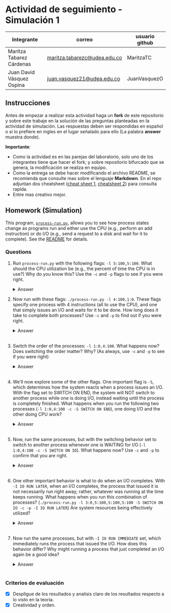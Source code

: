 # Actividad de seguimiento - Simulación 1

|Integrante|correo|usuario github|
|---|---|---|
|Maritza Tabarez Cárdenas|maritza.tabarezc@udea.edu.co|MaritzaTC|
|Juan David Vásquez Ospina|juan.vasquez21@udea.edu.co |JuanVasquezO|

## Instrucciones

Antes de empezar a realizar esta actividad haga un **fork** de este repositorio y sobre este trabaje en la solución de las preguntas planteadas en la actividad de simulación. Las respuestas deben ser respondidas en español o si lo prefiere en ingles en el lugar señalado para ello (La palabra **answer** muestra donde).

**Importante**:
* Como la actividad es en las parejas del laboratorio, solo uno de los integrantes tiene que hacer el fork; y sobre repositorio bifurcado que se genera, la modificación se realiza en equipo.
* Como la entrega se debe hacer modificando el archivo README, se recomienda que consulte mas sobre el lenguaje **Markdown**. En el repo adjuntan dos cheatsheet ([cheat sheet 1](Markdown_Cheat_Sheet.pdf), [cheatsheet 2](markdown-cheatsheet.pdf)) para consulta rapida.
* Entre mas creativo mejor.

## Homework (Simulation)

This program, [`process-run.py`](process-run.py), allows you to see how process states change as programs run and either use the CPU (e.g., perform an add instruction) or do I/O (e.g., send a request to a disk and wait for it to complete). See the [README](https://github.com/remzi-arpacidusseau/ostep-homework/blob/master/cpu-intro/README.md) for details.

### Questions

1. Run `process-run.py` with the following flags: `-l 5:100,5:100`. What should the CPU utilization be (e.g., the percent of time the CPU is in use?) Why do you know this? Use the `-c` and `-p` flags to see if you were right.
   
   <details>
   <summary>Answer</summary>
    Cuando usamos el comando:   
      
   `./process-run.py -l 5:100,5:100`
   <br> 
   ![2](https://github.com/user-attachments/assets/25f6ce3c-12b8-4291-bddd-7acbeb49e5b5)

   #### Nos muestra que en el Process 0 (5:100) tiene 5 instrucciones y 100% de las instrucciones usarán la CPU (no habrá I/O), y en el segundo proceso pasa igual.
   ### ¿Cuál debería ser la utilización de la CPU?

   Los procesos están configurados para usar solo la CPU en todas sus instrucciones, sin realizar operaciones de I/O, lo que garantiza que la utilización de la CPU sea del 100%, ya 
   que no hay tiempo perdido esperando a que se completen operaciones de entrada/salida, y la CPU está constantemente ocupada ejecutando instrucciones.
   
   <br>
   
   ### ¿Por qué sabes esto? 
   Según la opción l en el script `process-run.py` 
   `parser.add_option('-l', '--processlist', default='', help='a comma-separated list of processes to run, in the form X1:Y1,X2:Y2,... where X is the number of instructions that         process should run, and Y the chances (from 0 to 100) that an instruction will use the CPU or issue an IO (i.e., if Y is 100, a process will ONLY use the CPU and issue no 
    I/Os;      if Y is 0, a process will only issue I/Os)', action='store', type='string', dest='process_list')
   parser.add_option('-L', '--iolength', default=5, help='how long an IO takes', action='store', type='int', dest='io_length')`

   En el primer proceso, sabemos que tiene 5 instrucciones y el 100% de ellas utilizarán la CPU, sin realizar operaciones de I/O, y lo mismo ocurre con el segundo proceso, que         también tiene 5 instrucciones y el 100% de ellas usan la CPU sin realizar I/O. Esto asegura que ambos procesos estén ocupando la CPU de manera continua, lo que resulta en una    
   utilización del 100% de la CPU.

   ## ¿Los resultados de la simulación confirmaron esto?
   ✅ Cuando usamos el comando:   
      
   `./process-run.py -l 5:100,5:100 -c -p`
   <br>
   
    ![3](https://github.com/user-attachments/assets/10d504f6-8243-4e8e-bf6d-84cd5fdb56e5)
   
    Con el valor de **CPU Busy**, podemos confirmar que la CPU estuvo ocupada todo el tiempo y nunca inactiva, ya que el tiempo registrado como ocupado coincide con el tiempo total       de      la simulación, lo que indica que no hubo períodos sin actividad en la CPU.
   <br>
   

2. Now run with these flags: `./process-run.py -l 4:100,1:0`. These flags specify one process with 4 instructions (all to use the CPU), and one that simply issues an I/O and waits for it to be done. How long does it take to complete both processes? Use `-c` and `-p` to find out if you were right. 
   
   <details>
   <summary>Answer</summary>
   Al ejecutar el comando tenemos: 
   <br> 
      
   ![4](https://github.com/user-attachments/assets/9a51adb0-e88d-4fd1-93c9-4e2618859955)
   
   ## ¿Cuánto tiempo tarda en completarse ambos procesos?
   - Process 0: Usará la CPU en todas su instrucciones, comenzará a ejecutarse y terminará después de 4 unidades de tiempo.
   - Process 1: Empezará con una operación de I/O (que lo pondrá en estado bloqueado), luego se desbloqueará cuando la I/O termine y ejecutará la instrucción io_done, lo que suma 1 
   unidad adicional.
   Por lo tanto serán **5** unidades de tiempo.

   ## ¿Los resultados de la simulación confirmaron esto? 
   ❎ Cuando usamos el comando:
   
   <br>
   
   ![5](https://github.com/user-attachments/assets/9e917a32-4bc1-498b-9b42-75d5b2a1689f)
     - Process 0: Comenzó a ejecutarse y ocupó la CPU durante 4 unidades de tiempo, como esperábamos.
     - Process 1: Emitió una operación de I/O en el tiempo 5. Este proceso se bloqueó después de emitir la I/O, ya que no se puede ejecutar hasta que la operación de I/O       
     termine.
  
   <br>
   
   El proceso permaneció bloqueado [6-10] hasta que la I/O se completó.

   
    Finalmente, en el tiempo 11, el proceso 1 completó la operación de I/O y ejecutó la instrucción io_done, terminando así su ejecución.
    Por lo tanto, el tiempo de ejecución de ambos procesos es de  **11** unidades de tiempo.
   </details>
   <br>

3. Switch the order of the processes: `-l 1:0,4:100`. What happens now? Does switching the order matter? Why? (As always, use `-c` and `-p` to see if you were right)
   
   <details>
   <summary>Answer</summary>
   Al ejecutar el comando tenemos: 
   <br> 

   ![6](https://github.com/user-attachments/assets/e8dbdeee-2b24-4f2b-a91f-585eac7c6f5e)

   ##  ¿Qué pasa ahora?
    - Tiempo 1: El Proceso 0 comienza y emite la operación de I/O. Esto significa que se bloqueará inmediatamente y esperará a que se complete la I/O, la CPU no es utilizada por el proceso 0 en este momento.
    - Tiempo 2-5: La CPU ahora está libre, por lo que el proceso 1 comienza a ejecutarse, donde usa la CPU para sus 4 instrucciones que requieren CPU.
    - Tiempo 6: Después de que el proceso 1 termine, el Proceso 0 podrá continuar y completar su operación de I/O (ahora se marca como io_done).
     
   ## ¿Los resultados de la simulación confirmaron esto? 
   ❎ Cuando usamos el comando:
   <br>
   ![7](https://github.com/user-attachments/assets/ce1d5564-04d4-4ddd-a6bf-964b651ab52b)

   <br> 
   
   ##  ¿Qué pasa ahora?
   
   - Tiempo 1: El Proceso 0 comienza y emite la operación de I/O. Esto significa que se bloqueará inmediatamente y esperará a que se complete la I/O, la CPU no es utilizada por el proceso 0 en este momento.
   - Tiempo 2-5: La CPU ahora está libre, por lo que el proceso 1 comienza a ejecutarse, donde usa la CPU para sus 4 instrucciones que requieren CPU.
   - Tiempo 6: El proceso 1 termina sus instrucciones, y el proceso 0 todavía está bloqueado, esperando a que su I/O termine.
   - Tiempo 7: Después de que el proceso 1 termine, el Proceso 0 podrá continuar y completar su operación de I/O (ahora se marca como io_done).
   
    ## ¿Importa cambiar el orden? ¿Por qué?
    El orden sí influye, porque determina cómo se manejan las operaciones de CPU e I/O, afectando el tiempo total de ejecución, la eficiencia de la CPU y el tiempo de espera de I/O.

   ![8](https://github.com/user-attachments/assets/603113af-0764-46b8-9e39-35cf8b51beb3)


   ### Orden de ejecución de procesos
    - El sistema no ejecuta todos los procesos simultáneamente, sino que va cambiando entre ellos.
    - En el primer caso, el proceso de I/O tiene que esperar a que el proceso de CPU termine, esto lleva más tiempo debido a la secuencia de ejecución.
    - En el segundo caso, el primer proceso se bloquea rápidamente al hacer I/O, y luego la CPU se usa más intensivamente para el segundo proceso. 

   ### Uso de la CPU e I/O
    - En el segundo caso, debido a que el proceso de I/O se ejecuta primero, se termina más rápido, lo que permite que la CPU se use casi de manera continua durante el resto del tiempo. 
    - En cambio, en el primer caso, la CPU no se utiliza de manera tan eficiente porque el primer proceso consume mucha CPU antes de que el segundo proceso haga I/O.
  
   </details>
   <br>

4. We'll now explore some of the other flags. One important flag is `-S`, which determines how the system reacts when a process issues an I/O. With the flag set to SWITCH ON END, the system will NOT switch to another process while one is doing I/O, instead waiting until the process is completely finished. What happens when you run the following two processes (`-l 1:0,4:100 -c -S SWITCH ON END`), one doing I/O and the other doing CPU work?
   
   <details>
   <summary>Answer</summary>
   Al ejecutar el comando tenemos: 
   <br> 
      
   ![9](https://github.com/user-attachments/assets/f4d51869-c750-4990-851d-5bb4a8960518)

   ##  ¿Qué pasa ahora?
   - Durante el primer ciclo (1), el proceso 0 está ejecutando I/O (RUN:io).
   - Luego, debido al flag SWITCH_ON_END, el proceso 0 permanece bloqueado durante todo el tiempo que esté realizando la operación de I/O.
   - El proceso 1 no comienza hasta que el proceso 0 haya terminado todo su trabajo de I/O, lo que puede ser una razón por la que el CPU no se utiliza en ese tiempo.
   - Una vez que el proceso 0 ha completado la operación de I/O, el proceso 1 comienza a ejecutar sus instrucciones de CPU.

   ## Estadísticas finales

    ![10](https://github.com/user-attachments/assets/58379370-3d16-4ad4-8800-00a1df56e02e)


   ## Conclusión
   El flag SWITCH_ON_END asegura que el sistema no cambie a otro proceso mientras uno está esperando o realizando una operación de I/O, esto implica que el proceso que está            realizando I/O ocupa toda la CPU (en términos de tiempo de espera) mientras su operación de I/O no haya terminado. Después de que el proceso de I/O termine, el sistema cambia al 
   siguiente proceso, que en este caso es el proceso 1, el cual realiza trabajo de CPU.

   Este comportamiento es reflejado en las estadísticas, donde la CPU está ocupada por el proceso 1 después de que el proceso 0 haya terminado su I/O.

   </details>
   <br>

5. Now, run the same processes, but with the switching behavior set to switch to another process whenever one is WAITING for I/O (`-l 1:0,4:100 -c -S SWITCH ON IO`). What happens now? Use `-c` and `-p` to confirm that you are right.
   
   <details>
   <summary>Answer</summary>
    Al ejecutar el comando tenemos: 
   <br> 
      
      ![11](https://github.com/user-attachments/assets/559783c4-0863-4622-8ae4-14d62cf9a72b)
   ##  ¿Qué pasa ahora?
   - SWITCH_ON_IO provoca que el sistema cambie de proceso tan pronto como un proceso esté esperando por I/O. Por lo tanto, mientras el Proceso 0 está esperando por I/O, el sistema 
   cambia al Proceso 1 y le da tiempo para ejecutar su trabajo de CPU.
   - Proceso 1 realiza su trabajo de CPU mientras el proceso 0 está bloqueado esperando la I/O.
   - Después de que proceso 1 termina, el sistema retoma Proceso 0, que ya ha terminado su operación de I/O.
  
    ##  ¿Qué pasa ahora usando -p ?

   ![12](https://github.com/user-attachments/assets/0aa30033-51e3-40c9-b98d-9a129aa527ab)
   - CPU Busy: 6 ciclos (85.71%). Esto indica que la CPU estuvo ocupada durante casi todo el tiempo, mientras que proceso 1 estaba ejecutándose.
   - IO Busy: 5 ciclos (71.43%). Esto refleja el tiempo que el proceso 0 estuvo esperando la operación de I/O.
   </details>
   <br>

6. One other important behavior is what to do when an I/O completes. With `-I IO RUN LATER`, when an I/O completes, the process that issued it is not necessarily run right away; rather, whatever was running at the time keeps running. What happens when you run this combination of processes? (`./process-run.py -l 3:0,5:100,5:100,5:100 -S SWITCH ON IO -c -p -I IO RUN LATER`) Are system resources being effectively utilized?
   
   <details>
   <summary>Answer</summary>
   Al ejecutar el comando tenemos: 
   <br> 
      
   ![13](https://github.com/user-attachments/assets/39fa6158-c3f2-401b-8ad2-82de6aff65b1)

   ## ¿Qué sucede al ejecutar esta combinación de procesos?
   Lo primero será conocer los procesos involucradros, tenemos:
   - Proceso 0: I/O que no se ejecuta inmediatamente después de completar, debido a la configuración IO_RUN_LATER.
   - Procesos 1, 2 y 3: Realizan trabajo de CPU, usando las instrucciones especificadas.

   ###  Comportamiento de cambio de proceso (-S SWITCH_ON_IO)
   El sistema cambia de proceso cada vez que uno de ellos está esperando realizar I/O, lo que permite que otro proceso use la CPU mientras uno está bloqueado esperando la 
   finalización de una operación de I/O.

   ### Comportamiento cuando I/O finaliza (-I IO_RUN_LATER)
   Aunque un proceso termina su I/O, no se ejecuta inmediatamente, lo que significa que el sistema continúa ejecutando el proceso que está usando la CPU hasta que termine.

   ### Utilización de los recursos
   - El 67.74% del tiempo la CPU está ocupada. Esto indica que la CPU está en uso, pero no de manera continua, ya que hay períodos en los que los procesos están bloqueados          esperando I/O o esperando para ejecutarse después de completar I/O.
   - El 48.39% del tiempo está ocupado realizando I/O. Esto sugiere que, aunque la CPU se usa bastante, también hay una cantidad significativa de tiempo dedicado a las operaciones       de I/O, pero el sistema no está optimizando completamente el uso de los recursos de CPU mientras los procesos esperan la finalización de las operaciones de I/O.

    ## ¿Se utilizan eficazmente los recursos del sistema?
   No completamente. Aunque la CPU se utiliza una buena parte del tiempo (67.74%), no está siendo utilizada de manera continua y eficiente debido a la configuración IO_RUN_LATER. Los procesos que están esperando I/O no se ejecutan inmediatamente cuando finaliza la I/O, lo que reduce la eficiencia en el uso de la CPU. Además, los procesos de I/O no se ejecutan de inmediato y, por lo tanto, se generan períodos de inactividad de la CPU que podrían haberse aprovechado mejor si el proceso que terminó su I/O se hubiera ejecutado de inmediato.
   </details>
   <br>

9. Now run the same processes, but with `-I IO RUN IMMEDIATE` set, which immediately runs the process that issued the I/O. How does this behavior differ? Why might running a process that just completed an I/O again be a good idea?
   
   <details>
   <summary>Answer</summary>
    Al ejecutar el comando tenemos: 
   <br> 
      
      ![14](https://github.com/user-attachments/assets/fdc8a224-9479-4428-9108-6807e8bc3e10)
   ## ¿En qué se diferencia este comportamiento?
   Cuando se ejecuta el comando con la opción `-I IO_RUN_IMMEDIATE`, el comportamiento de la simulación cambia significativamente en comparación con `IO_RUN_LATER`.
   - Esto se debe a que con  `IO_RUN_LATER` después de que un proceso realiza una operación de I/O, el sistema no lo ejecuta inmediatamente, lo que significa que la CPU puede 
    quedar inactiva mientras espera que otro proceso termine o esté listo para ejecutarse y también el proceso que completó la I/O debe esperar su turno para ejecutarse, lo que 
     puede generar períodos de inactividad en la CPU.
    - En cambio con `-I IO_RUN_IMMEDIATE` tan pronto como un proceso termina una operación de I/O, el sistema lo ejecuta inmediatamente (si está listo), lo que reduce el tiempo de 
     espera y maximiza la utilización de la CPU y en el ejemplo, cuando el proceso 0 completa su I/O, se ejecuta inmediatamente después de haber estado bloqueado, aprovechando el 
     tiempo de la CPU de manera más eficiente.
   ## ¿Por qué podría ser recomendable ejecutar de nuevo un proceso que acaba de completar una I/O?

   Ejecutar de inmediato un proceso que acaba de completar una I/O puede ser ventajoso por varias razones:
   - Ejecutar el proceso de inmediato asegura que la CPU no se quede inactiva mientras espera que otros procesos estén listos, esto maximiza la utilización de los recursos de la 
    CPU, evitando tiempos de inactividad innecesarios.
   -  Al ejecutar el proceso inmediatamente después de completar la I/O, se reduce el tiempo de espera y se acelera el ciclo de vida de cada proceso, esto es especialmente útil en       sistemas con múltiples procesos, donde el tiempo de espera entre I/O y CPU puede acumularse, alargando innecesariamente el tiempo total de ejecución.
   - Si hay múltiples procesos con operaciones de I/O, ejecutar el proceso inmediatamente después de completar la I/O asegura que cada proceso se retome de manera oportuna, lo que       ayuda a balancear la carga del sistema y evitar bloqueos prolongados o inactividad de la CPU.
   </details>
   <br>


### Criterios de evaluación
- [x] Despligue de los resultados y analisis claro de los resultados respecto a lo visto en la teoria.
- [x] Creatividad y orden.

